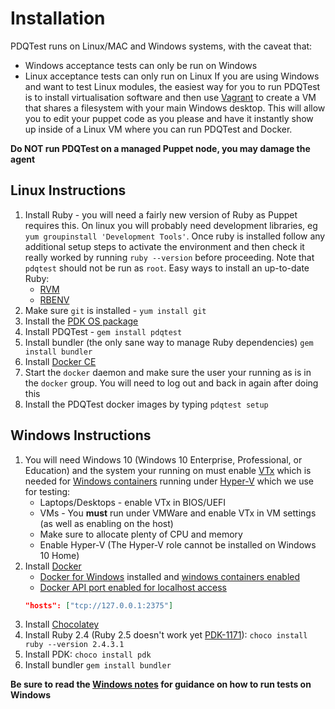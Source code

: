 # Installation
PDQTest runs on Linux/MAC and Windows systems, with the caveat that:
* Windows acceptance tests can only be run on Windows
* Linux acceptance tests can only run on Linux
If you are using Windows and want to test Linux modules, the easiest way for you
to run PDQTest is to install virtualisation software and then use 
[Vagrant](http://vagrantup.com/) to create a VM that shares a filesystem with 
your main Windows desktop.  This will allow you to edit your puppet code as you
please and have it instantly show up inside of a Linux VM where you can run
PDQTest and Docker.

**Do NOT run PDQTest on a managed Puppet node, you may damage the agent**

## Linux Instructions

1. Install Ruby - you will need a fairly new version of Ruby as Puppet requires
   this. On linux you will probably need development libraries, eg 
   `yum groupinstall 'Development Tools'`. Once ruby is installed follow any 
    additional setup steps to activate the environment and then check it really
    worked by running `ruby --version` before proceeding.  Note that `pdqtest` 
    should not be run as `root`. Easy ways to install an up-to-date Ruby:
    * [RVM](https://rvm.io/)
    * [RBENV](https://github.com/rbenv/rbenv)  
2. Make sure `git` is installed - `yum install git`
3. Install the [PDK OS package](https://puppet.com/docs/pdk/1.x/pdk_install.html)
4. Install PDQTest - `gem install pdqtest`
5. Install bundler (the only sane way to manage Ruby dependencies) 
   `gem install bundler`
6. Install [Docker CE](www.docker.com)
7. Start the `docker` daemon and make sure the user your running as is in the
   `docker` group.  You will need to log out and back in again after doing this
8. Install the PDQTest docker images by typing `pdqtest setup`

## Windows Instructions

1. You will need Windows 10 (Windows 10 Enterprise, Professional, or Education)
   and the system your running on must enable 
   [VTx](https://en.wikipedia.org/wiki/X86_virtualization#Intel_virtualization_(VT-x))
   which is needed for 
   [Windows containers](https://docs.microsoft.com/en-us/virtualization/windowscontainers/quick-start/quick-start-windows-10)
   running under 
   [Hyper-V](https://docs.microsoft.com/en-us/virtualization/hyper-v-on-windows/) 
   which we use for testing:
    * Laptops/Desktops - enable VTx in BIOS/UEFI
    * VMs - You **must** run under VMWare and enable VTx in VM settings (as well
      as enabling on the host)
    * Make sure to allocate plenty of CPU and memory
    * Enable Hyper-V (The Hyper-V role cannot be installed on Windows 10 Home)
2. Install [Docker](http://docker.com/)
    * [Docker for Windows](https://docs.docker.com/docker-for-windows/install) 
      installed and 
      [windows containers enabled](https://docs.docker.com/docker-for-windows/#switch-between-windows-and-linux-containers)
    * [Docker API port enabled for localhost access](https://docs.microsoft.com/en-us/virtualization/windowscontainers/manage-docker/configure-docker-daemon)
    ```json
    "hosts": ["tcp://127.0.0.1:2375"]
    ```
3. Install [Chocolatey](https://chocolatey.org/install)
4. Install Ruby 2.4 (Ruby 2.5 doesn't work yet 
   [PDK-1171](https://tickets.puppetlabs.com/browse/PDK-1171)): 
   `choco install ruby --version 2.4.3.1`
5. Install PDK: `choco install pdk`
6. Install bundler `gem install bundler`

**Be sure to read the [Windows notes](windows.md) for guidance on how to run tests
on Windows**

